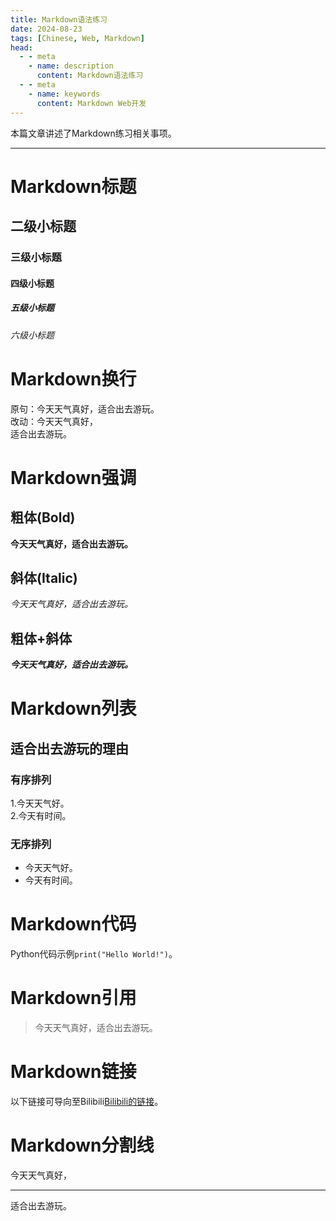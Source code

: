 ```yaml
---
title: Markdown语法练习
date: 2024-08-23
tags: [Chinese, Web, Markdown]
head:
  - - meta
    - name: description
      content: Markdown语法练习
  - - meta
    - name: keywords
      content: Markdown Web开发
---
```


本篇文章讲述了Markdown练习相关事项。

---
# Markdown标题
## 二级小标题
### 三级小标题
#### 四级小标题
##### 五级小标题
###### 六级小标题

# Markdown换行

原句：今天天气真好，适合出去游玩。<br>
改动：今天天气真好，<br>适合出去游玩。

# Markdown强调
## 粗体(Bold)

**今天天气真好，适合出去游玩。**

## 斜体(Italic)
*今天天气真好，适合出去游玩。*

## 粗体+斜体
***今天天气真好，适合出去游玩。***

# Markdown列表
## 适合出去游玩的理由

### 有序排列

1.今天天气好。<br>
2.今天有时间。

### 无序排列

- 今天天气好。
- 今天有时间。

# Markdown代码

Python代码示例`print("Hello World!")`。

# Markdown引用

> 今天天气真好，适合出去游玩。

# Markdown链接

以下链接可导向至Bilibili[Bilibili的链接](https://bilibili.com)。

# Markdown分割线

今天天气真好，
***
适合出去游玩。